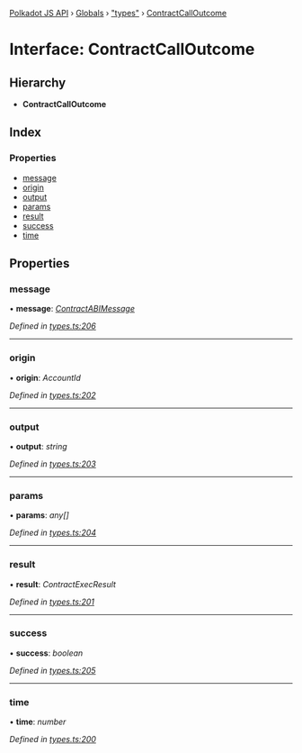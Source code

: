 [Polkadot JS API](../README.md) › [Globals](../globals.md) › ["types"](../modules/_types_.md) › [ContractCallOutcome](_types_.contractcalloutcome.md)

# Interface: ContractCallOutcome

## Hierarchy

* **ContractCallOutcome**

## Index

### Properties

* [message](_types_.contractcalloutcome.md#message)
* [origin](_types_.contractcalloutcome.md#origin)
* [output](_types_.contractcalloutcome.md#output)
* [params](_types_.contractcalloutcome.md#params)
* [result](_types_.contractcalloutcome.md#result)
* [success](_types_.contractcalloutcome.md#success)
* [time](_types_.contractcalloutcome.md#time)

## Properties

###  message

• **message**: *[ContractABIMessage](_types_.contractabimessage.md)*

*Defined in [types.ts:206](https://github.com/polkadot-js/api/blob/cf01c41b33/packages/api-contract/src/types.ts#L206)*

___

###  origin

• **origin**: *AccountId*

*Defined in [types.ts:202](https://github.com/polkadot-js/api/blob/cf01c41b33/packages/api-contract/src/types.ts#L202)*

___

###  output

• **output**: *string*

*Defined in [types.ts:203](https://github.com/polkadot-js/api/blob/cf01c41b33/packages/api-contract/src/types.ts#L203)*

___

###  params

• **params**: *any[]*

*Defined in [types.ts:204](https://github.com/polkadot-js/api/blob/cf01c41b33/packages/api-contract/src/types.ts#L204)*

___

###  result

• **result**: *ContractExecResult*

*Defined in [types.ts:201](https://github.com/polkadot-js/api/blob/cf01c41b33/packages/api-contract/src/types.ts#L201)*

___

###  success

• **success**: *boolean*

*Defined in [types.ts:205](https://github.com/polkadot-js/api/blob/cf01c41b33/packages/api-contract/src/types.ts#L205)*

___

###  time

• **time**: *number*

*Defined in [types.ts:200](https://github.com/polkadot-js/api/blob/cf01c41b33/packages/api-contract/src/types.ts#L200)*
